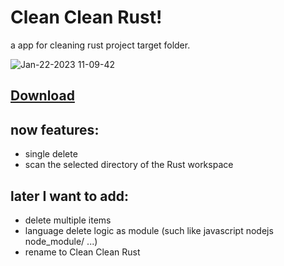 # Clean Clean Rust! 

a app for cleaning rust project target folder.

![Jan-22-2023 11-09-42](https://user-images.githubusercontent.com/36456814/213898833-5516c782-fd57-4017-bea1-18fa5ebf14a5.gif)

## [Download](https://github.com/Clean-Clean-Up/clean-clean-rust/releases)

## now features:

- single delete
- scan the selected directory of the Rust workspace


## later I want to add:

- delete multiple items
- language delete logic as module (such like javascript nodejs node_module/ ...)
- rename to Clean Clean Rust

